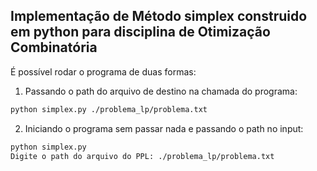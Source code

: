 ## Implementação de Método simplex construido em python para disciplina de Otimização Combinatória

É possível rodar o programa de duas formas:

1. Passando o path do arquivo de destino na chamada do programa:
```bash
python simplex.py ./problema_lp/problema.txt
```

2. Iniciando o programa sem passar nada e passando o path no input:
```bash
python simplex.py
Digite o path do arquivo do PPL: ./problema_lp/problema.txt
```